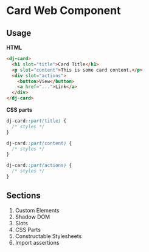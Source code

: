 # Card Web Component

## Usage

**HTML**

```html
<dj-card>
  <h1 slot="title">Card Title</h1>
  <p slot="content">This is some card content.</p>
  <div slot="actions">
    <button>View</button>
    <a href="...">Link</a>
  </div>
</dj-card>
```

**CSS parts**

```css
dj-card::part(title) {
  /* styles */
}

dj-card::part(content) {
  /* styles */
}

dj-card::part(actions) {
  /* styles */
}
```

## Sections

1. Custom Elements
2. Shadow DOM
3. Slots
4. CSS Parts
5. Constructable Stylesheets
6. Import assertions

